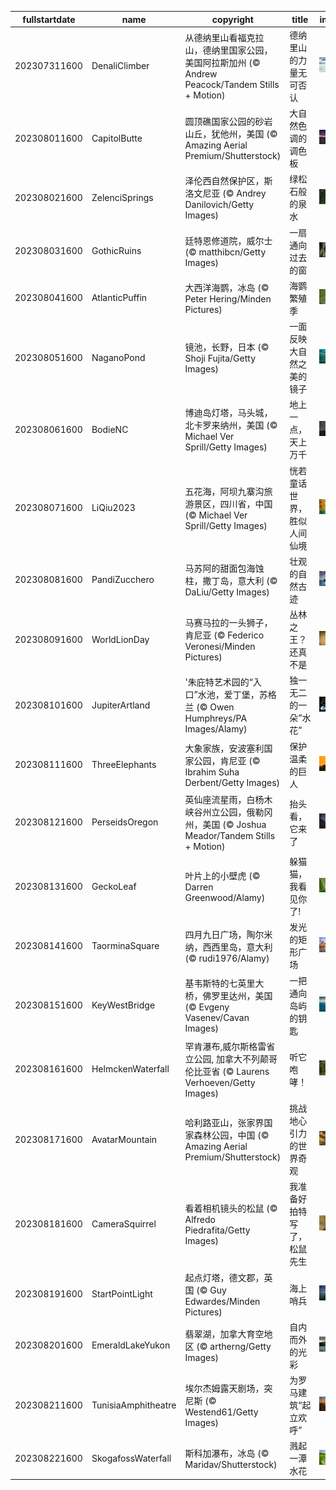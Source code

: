 |fullstartdate|name|copyright|title|image|
|--|--|--|--|--|
202307311600|DenaliClimber|从德纳里山看福克拉山，德纳里国家公园，美国阿拉斯加州 (© Andrew Peacock/Tandem Stills + Motion)|德纳里山的力量无可否认|![](/zh-CN/2023/08/202307311600DenaliClimber.jpg)|
202308011600|CapitolButte|圆顶礁国家公园的砂岩山丘，犹他州，美国 (© Amazing Aerial Premium/Shutterstock)|大自然色调的调色板|![](/zh-CN/2023/08/202308011600CapitolButte.jpg)|
202308021600|ZelenciSprings|泽伦西自然保护区，斯洛文尼亚 (© Andrey Danilovich/Getty Images)|绿松石般的泉水|![](/zh-CN/2023/08/202308021600ZelenciSprings.jpg)|
202308031600|GothicRuins|廷特恩修道院，威尔士 (© matthibcn/Getty Images)|一扇通向过去的窗|![](/zh-CN/2023/08/202308031600GothicRuins.jpg)|
202308041600|AtlanticPuffin|大西洋海鹦，冰岛 (© Peter Hering/Minden Pictures)|海鹦繁殖季|![](/zh-CN/2023/08/202308041600AtlanticPuffin.jpg)|
202308051600|NaganoPond|镜池，长野，日本 (© Shoji Fujita/Getty Images)|一面反映大自然之美的镜子|![](/zh-CN/2023/08/202308051600NaganoPond.jpg)|
202308061600|BodieNC|博迪岛灯塔，马头城，北卡罗来纳州，美国 (© Michael Ver Sprill/Getty Images)|地上一点，天上万千|![](/zh-CN/2023/08/202308061600BodieNC.jpg)|
202308071600|LiQiu2023|五花海，阿坝九寨沟旅游景区，四川省，中国 (© Michael Ver Sprill/Getty Images)|恍若童话世界，胜似人间仙境|![](/zh-CN/2023/08/202308071600LiQiu2023.jpg)|
202308081600|PandiZucchero|马苏阿的甜面包海蚀柱，撒丁岛，意大利 (© DaLiu/Getty Images)|壮观的自然古迹|![](/zh-CN/2023/08/202308081600PandiZucchero.jpg)|
202308091600|WorldLionDay|马赛马拉的一头狮子，肯尼亚 (© Federico Veronesi/Minden Pictures)|丛林之王？还真不是|![](/zh-CN/2023/08/202308091600WorldLionDay.jpg)|
202308101600|JupiterArtland|'朱庇特艺术园的“入口”水池，爱丁堡，苏格兰 (© Owen Humphreys/PA Images/Alamy)|独一无二的一朵“水花”|![](/zh-CN/2023/08/202308101600JupiterArtland.jpg)|
202308111600|ThreeElephants|大象家族，安波塞利国家公园，肯尼亚 (© Ibrahim Suha Derbent/Getty Images)|保护温柔的巨人|![](/zh-CN/2023/08/202308111600ThreeElephants.jpg)|
202308121600|PerseidsOregon|英仙座流星雨，白杨木峡谷州立公园，俄勒冈州，美国 (© Joshua Meador/Tandem Stills + Motion)|抬头看，它来了|![](/zh-CN/2023/08/202308121600PerseidsOregon.jpg)|
202308131600|GeckoLeaf|叶片上的小壁虎 (© Darren Greenwood/Alamy)|躲猫猫，我看见你了!|![](/zh-CN/2023/08/202308131600GeckoLeaf.jpg)|
202308141600|TaorminaSquare|四月九日广场，陶尔米纳，西西里岛，意大利 (© rudi1976/Alamy)|发光的矩形广场|![](/zh-CN/2023/08/202308141600TaorminaSquare.jpg)|
202308151600|KeyWestBridge|基韦斯特的七英里大桥，佛罗里达州，美国 (© Evgeny Vasenev/Cavan Images)|一把通向岛屿的钥匙|![](/zh-CN/2023/08/202308151600KeyWestBridge.jpg)|
202308161600|HelmckenWaterfall|罕肯瀑布,威尔斯格雷省立公园, 加拿大不列颠哥伦比亚省 (© Laurens Verhoeven/Getty Images)|听它咆哮！|![](/zh-CN/2023/08/202308161600HelmckenWaterfall.jpg)|
202308171600|AvatarMountain|哈利路亚山，张家界国家森林公园，中国 (© Amazing Aerial Premium/Shutterstock)|挑战地心引力的世界奇观|![](/zh-CN/2023/08/202308171600AvatarMountain.jpg)|
202308181600|CameraSquirrel|看着相机镜头的松鼠 (© Alfredo Piedrafita/Getty Images)|我准备好拍特写了，松鼠先生|![](/zh-CN/2023/08/202308181600CameraSquirrel.jpg)|
202308191600|StartPointLight|起点灯塔，德文郡，英国 (© Guy Edwardes/Minden Pictures)|海上哨兵|![](/zh-CN/2023/08/202308191600StartPointLight.jpg)|
202308201600|EmeraldLakeYukon|翡翠湖，加拿大育空地区 (© artherng/Getty Images)|自内而外的光彩|![](/zh-CN/2023/08/202308201600EmeraldLakeYukon.jpg)|
202308211600|TunisiaAmphitheatre|埃尔杰姆露天剧场，突尼斯 (© Westend61/Getty Images)|为罗马建筑“起立欢呼”|![](/zh-CN/2023/08/202308211600TunisiaAmphitheatre.jpg)|
202308221600|SkogafossWaterfall|斯科加瀑布，冰岛 (© Maridav/Shutterstock)|溅起一潭水花|![](/zh-CN/2023/08/202308221600SkogafossWaterfall.jpg)|
